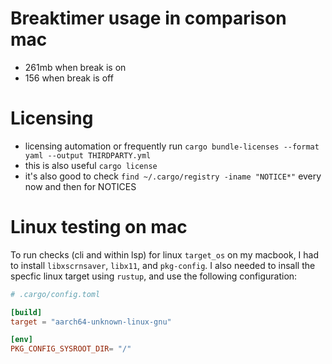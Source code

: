 # Breaktimer usage in comparison mac
- 261mb when break is on
- 156 when break is off



# Licensing
- licensing automation or frequently run `cargo bundle-licenses --format yaml --output THIRDPARTY.yml`
 - this is also useful `cargo license`
 - it's also good to check `find ~/.cargo/registry -iname "NOTICE*"` every now and then for NOTICES



# Linux testing on mac
To run checks (cli and within lsp) for linux `target_os` on my macbook, I had to install `libxscrnsaver`, `libx11`, and `pkg-config`. I also needed to insall the specfic linux target using `rustup`, and use the following configuration: 

``` toml
# .cargo/config.toml

[build]
target = "aarch64-unknown-linux-gnu"

[env]
PKG_CONFIG_SYSROOT_DIR= "/"

```

